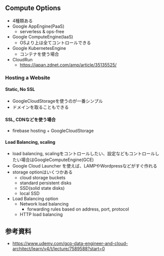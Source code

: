 ## Compute Options
- 4種類ある
- Google AppEngine(PaaS)
  - serverless & ops-free
- Google ComputeEngine(IaaS)
  - OSより上は全てコントロールできる
- Google KubernetesEngine
  - コンテナを使う場合
- CloudRun
  - https://japan.zdnet.com/amp/article/35135525/ 

### Hosting a Website
#### Static, No SSL
- GoogleCloudStorageを使うのが一番シンプル
- ドメインを取ることもできる

#### SSL, CDNなどを使う場合
- firebase hosting + GoogleCloudStorage

#### Load Balancing, scaling
- load balancing, scalingをコントロールしたい、設定などもコントロールしたい場合はGoogleComputeEngine(GCE)
- Google Cloud Launcher を使えば、LAMPやWordpressなどがすぐ作れる
- storage optionはいくつかある
  - cloud storage buckets
  - standard persistent disks
  - SSD(solid state disks)
  - local SSD
- Load Balancing option
  - Network load balancing
    - forwarding rules based on address, port, protocol
  - HTTP load balancing


## 参考資料
- https://www.udemy.com/gcp-data-engineer-and-cloud-architect/learn/v4/t/lecture/7589588?start=0
